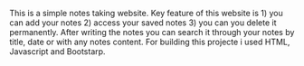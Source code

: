 This is a simple notes taking website.
Key feature of this website is 1) you can add your notes 2) access your saved notes 3) you can you delete it permanently.
After writing the notes you can search it through your notes by title, date or with any notes content.
For building this projecte i used HTML, Javascript and Bootstarp.

